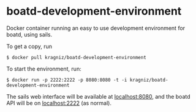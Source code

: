 boatd-development-environment
=============================

Docker container running an easy to use development environment for boatd,
using sails.

To get a copy, run

    $ docker pull kragniz/boatd-development-environment

To start the environment, run:

    $ docker run -p 2222:2222 -p 8080:8080 -t -i kragniz/boatd-development-environment

The sails web interface will be available at
[localhost:8080](http://localhost:8080/), and the boatd API will be on
[localhost:2222](http://localhost:2222) (as normal).
